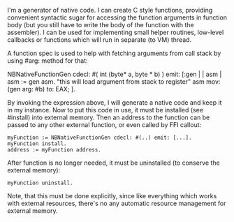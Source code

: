 I'm a generator of native code. I can create C style functions, providing convenient syntactic sugar for accessing the function arguments in function body (but you still have to write the body of the function with the assembler).
I can be used for implementing small helper routines, low-level callbacks or functions which will run in separate (to VM) thread.

A function spec is used to help with fetching arguments from call stack by using #arg: method for that:

 NBNativeFunctionGen 
		cdecl: #( int (byte* a, byte * b) )
		emit: [:gen | | asm |
			asm := gen asm.
			"this will load argument from stack to register"
			asm mov: (gen arg: #b) to: EAX;
		].

By invoking the expression above, I will generate a native code and keep it in my instance. 
Now to put this code in use, it must be installed  (see #install) into external memory. Then an address to the function can be passed to any other external function,
or even called by FFI callout:

	myFunction := NBNativeFunctionGen cdecl: #(..) emit: [...].
	myFunction install.
	address := myFunction address.

After function is no longer needed, it must be uninstalled (to conserve the external memory):

	myFunction uninstall.

Note, that this must be done explicitly, since like everything which works with external resources, there's no any automatic resource management for external memory.
